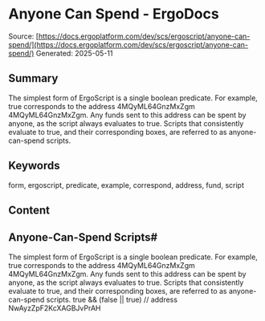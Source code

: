 # Anyone Can Spend - ErgoDocs
Source: [https://docs.ergoplatform.com/dev/scs/ergoscript/anyone-can-spend/](https://docs.ergoplatform.com/dev/scs/ergoscript/anyone-can-spend/)
Generated: 2025-05-11

## Summary
The simplest form of ErgoScript is a single boolean predicate. For example, true corresponds to the address 4MQyML64GnzMxZgm 4MQyML64GnzMxZgm. Any funds sent to this address can be spent by anyone, as the script always evaluates to true. Scripts that consistently evaluate to true, and their corresponding boxes, are referred to as anyone-can-spend scripts.

## Keywords
form, ergoscript, predicate, example, correspond, address, fund, script

## Content
## Anyone-Can-Spend Scripts#
The simplest form of ErgoScript is a single boolean predicate. For example, true corresponds to the address 4MQyML64GnzMxZgm 4MQyML64GnzMxZgm.
Any funds sent to this address can be spent by anyone, as the script always evaluates to true.
Scripts that consistently evaluate to true, and their corresponding boxes, are referred to as anyone-can-spend scripts.
true && (false || true)     // address NwAyzZpF2KcXAGBJvPrAH
